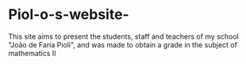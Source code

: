 # Piol-o-s-website-
This site aims to present the students, staff and teachers of my school "João de Faria Pioli", and was made to obtain a grade in the subject of mathematics II
